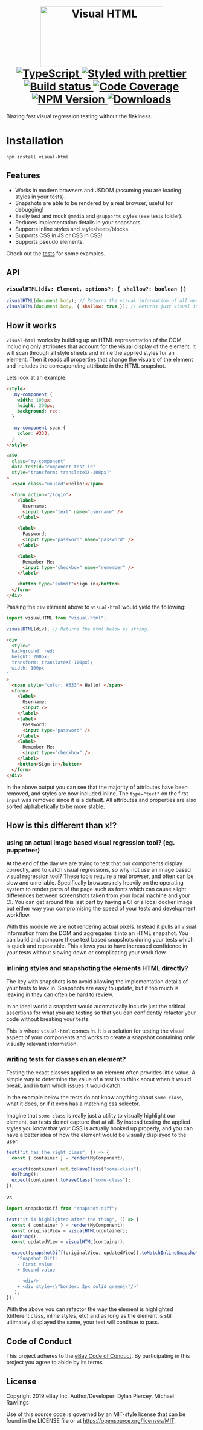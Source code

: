 <h1 align="center">
  <!-- Logo -->
  <img
    height="160"
    width="325"
    alt="Visual HTML"
    src="./assets/logo.png"
  />
	<br/>

  <!-- Language -->
  <a href="http://typescriptlang.org">
    <img src="https://img.shields.io/badge/%3C%2F%3E-typescript-blue.svg" alt="TypeScript"/>
  </a>
  <!-- Format -->
  <a href="https://github.com/prettier/prettier">
    <img src="https://img.shields.io/badge/styled_with-prettier-ff69b4.svg" alt="Styled with prettier"/>
  </a>
  <!-- CI -->
  <a href="https://github.com/ebay/visual-html/actions/workflows/ci.yml">
    <img src="https://github.com/ebay/visual-html/actions/workflows/ci.yml/badge.svg" alt="Build status"/>
  </a>
  <!-- Coverage -->
  <a href="https://codecov.io/gh/ebay/visual-html">
    <img src="https://codecov.io/gh/ebay/visual-html/branch/main/graph/badge.svg?token=Sv8ePs16ix" alt="Code Coverage"/>
  </a>
  <!-- NPM Version -->
  <a href="https://npmjs.org/package/visual-html">
    <img src="https://img.shields.io/npm/v/visual-html.svg" alt="NPM Version"/>
  </a>
  <!-- Downloads -->
  <a href="https://npmjs.org/package/visual-html">
    <img src="https://img.shields.io/npm/dm/visual-html.svg" alt="Downloads"/>
  </a>
</h1>

Blazing fast visual regression testing without the flakiness.

# Installation

```console
npm install visual-html
```

## Features

- Works in modern browsers and JSDOM (assuming you are loading styles in your tests).
- Snapshots are able to be rendered by a real browser, useful for debugging!
- Easily test and mock `@media` and `@supports` styles (see tests folder).
- Reduces implementation details in your snapshots.
- Supports inline styles and stylesheets/blocks.
- Supports CSS in JS or CSS in CSS!
- Supports pseudo elements.

Check out the [tests](./src/__tests__/index.ts) for some examples.

## API

### `visualHTML(div: Element, options?: { shallow?: boolean })`

```javascript
visualHTML(document.body); // Returns the visual information of all nested elements in the body.
visualHTML(document.body, { shallow: true }); // Returns just visual information for the `<body>` element.
```

## How it works

`visual-html` works by building up an HTML representation of the DOM including only attributes that account for the visual display of the element.
It will scan through all style sheets and inline the applied styles for an element. Then it reads all properties that change the visuals of the element and includes the corresponding attribute in the HTML snapshot.

Lets look at an example.

```html
<style>
  .my-component {
    width: 100px;
    height: 200px;
    background: red;
  }

  .my-component span {
    color: #333;
  }
</style>

<div
  class="my-component"
  data-testid="component-test-id"
  style="transform: translateX(-100px)"
>
  <span class="unused">Hello!</span>

  <form action="/login">
    <label>
      Username:
      <input type="text" name="username" />
    </label>

    <label>
      Password:
      <input type="password" name="password" />
    </label>

    <label>
      Remember Me:
      <input type="checkbox" name="remember" />
    </label>

    <button type="submit">Sign in</button>
  </form>
</div>
```

Passing the `div` element above to `visual-html` would yield the following:

```javascript
import visualHTML from "visual-html";

visualHTML(div); // Returns the html below as string.
```

```html
<div
  style="
  background: red;
  height: 200px;
  transform: translateX(-100px);
  width: 100px
"
>
  <span style="color: #333"> Hello! </span>
  <form>
    <label>
      Username:
      <input />
    </label>
    <label>
      Password:
      <input type="password" />
    </label>
    <label>
      Remember Me:
      <input type="checkbox" />
    </label>
    <button>Sign in</button>
  </form>
</div>
```

In the above output you can see that the majority of attributes have been removed, and styles are now included inline. The `type="text"` on the first `input` was removed since it is a default. All attributes and properties are also sorted alphabetically to be more stable.

## How is this different than x!?

### using an actual image based visual regression tool? (eg. puppeteer)

At the end of the day we are trying to test that our components display correctly, and to catch visual regressions, so why not use an image based visual regression tool? These tools require a real browser, and often can be slow and unreliable. Specifically browsers rely heavily on the operating system to render parts of the page such as fonts which can cause slight differences between screenshots taken from your local machine and your CI. You can get around this last part by having a CI or a local docker image but either way your compromising the speed of your tests and development workflow.

With this module we are not rendering actual pixels. Instead it pulls all visual information from the DOM and aggregates it into an HTML snapshot. You can build and compare these text based snapshots during your tests which is quick and repeatable. This allows you to have increased confidence in your tests without slowing down or complicating your work flow.

### inlining styles and snapshoting the elements HTML directly?

The key with snapshots is to avoid allowing the implementation details of your tests to leak in.
Snapshots are easy to update, but if too much is leaking in they can often be hard to review.

In an ideal world a snapshot would automatically include just the critical assertions for what
you are testing so that you can confidently refactor your code without breaking your tests.

This is where `visual-html` comes in. It is a solution for testing the visual aspect of your components
and works to create a snapshot containing only visually relevant information.

### writing tests for classes on an element?

Testing the exact classes applied to an element often provides little value.
A simple way to determine the value of a test is to think about when it would break, and in turn which issues it would catch.

In the example below the tests do not know anything about `some-class`, what it does, or if it even has a matching css selector.

Imagine that `some-class` is really just a utility to visually highlight our element, our tests do not capture that at all.
By instead testing the applied styles you know that your CSS is actually hooked up properly, and you can have a better idea of
how the element would be visually displayed to the user.

```javascript
test("it has the right class", () => {
  const { container } = render(MyComponent);

  expect(container).not.toHaveClass("some-class");
  doThing();
  expect(container).toHaveClass("some-class");
});
```

vs

```javascript
import snapshotDiff from "snapshot-diff";

test("it is highlighted after the thing", () => {
  const { container } = render(MyComponent);
  const originalView = visualHTML(container);
  doThing();
  const updatedView = visualHTML(container);

  expect(snapshotDiff(originalView, updatedView)).toMatchInlineSnapshot(`
    "Snapshot Diff:
    - First value
    + Second value

    - <div/>
    + <div style=\\"border: 2px solid green\\"/>"
  `);
});
```

With the above you can refactor the way the element is highlighted (different class, inline styles, etc) and as long
as the element is still ultimately displayed the same, your test will continue to pass.

## Code of Conduct

This project adheres to the [eBay Code of Conduct](http://ebay.github.io/codeofconduct). By participating in this project you agree to abide by its terms.

## License

Copyright 2019 eBay Inc.
Author/Developer: Dylan Piercey, Michael Rawlings

Use of this source code is governed by an MIT-style license that can be found in the LICENSE file or at https://opensource.org/licenses/MIT.
